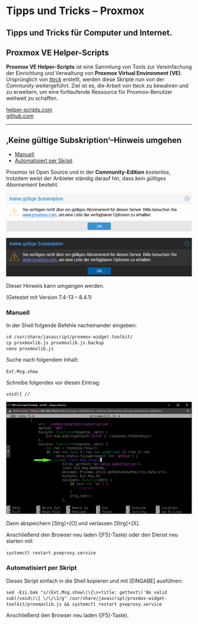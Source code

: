 # Tipps und Tricks&nbsp;– Proxmox
Tipps und Tricks für Computer und Internet.
---

## Proxmox VE Helper-Scripts

**Proxmox VE Helper-Scripts** ist eine Sammlung von Tools zur Vereinfachung der Einrichtung und Verwaltung von **Proxmox Virtual Environment (VE)**. Ursprünglich von _[tteck](https://github.com/tteck/Proxmox)_ erstellt, werden diese Skripte nun von der _Community_ weitergeführt. Ziel ist es, die Arbeit von tteck zu bewahren und zu erweitern, um eine fortlaufende Ressource für Proxmox-Benutzer weltweit zu schaffen.

[helper-scripts.com](https://helper-scripts.com/)  
[github.com](https://github.com/community-scripts/ProxmoxVE)

---

## ‚Keine gültige Subskription‘–Hinweis umgehen

* [Manuell](ReadMe.md#manuell)
* [Automatisiert per Skript](ReadMe.md#automatisiert-per-skript)

Proxmox ist Open Source und in der **Community-Edition** *kostenlos*, trotzdem weist der Anbieter ständig darauf hin, dass *kein gültiges Abonnement* besteht.

![No Subscription](img/notice-no-subscription-wht.png)  

![No Subscription](img/notice-no-subscription-blk.png)

Dieser Hinweis kann umgangen werden.

(Getestet mit Version 7.4-13 – 8.4.1)

### Manuell

In der Shell folgende Befehle nacheinander eingeben:

```
cd /usr/share/javascript/proxmox-widget-toolkit/
cp proxmoxlib.js proxmoxlib.js.backup
nano proxmoxlib.js
```

Suche nach folgendem Inhalt: 

``Ext.Msg.show``

Schreibe folgendes vor diesen Eintrag:

```
void({ //
```

![No Subscription](img/terminal-subskription.png)

Dann abspeichern [Strg]+[O] und verlassen [Strg]+[X].

Anschließend den Browser neu laden ([F5]-Taste) oder den Dienst neu starten mit:

``systemctl restart pveproxy.service``

### Automatisiert per Skript

Dieses Skript einfach in die Shell kopieren und mit [EINGABE] ausführen:

```
sed -Ezi.bak "s/(Ext.Msg.show\(\{\s+title: gettext\('No valid sub)/void\(\{ \/\/\1/g" /usr/share/javascript/proxmox-widget-toolkit/proxmoxlib.js && systemctl restart pveproxy.service
```

Anschließend den Browser neu laden ([F5]-Taste).

